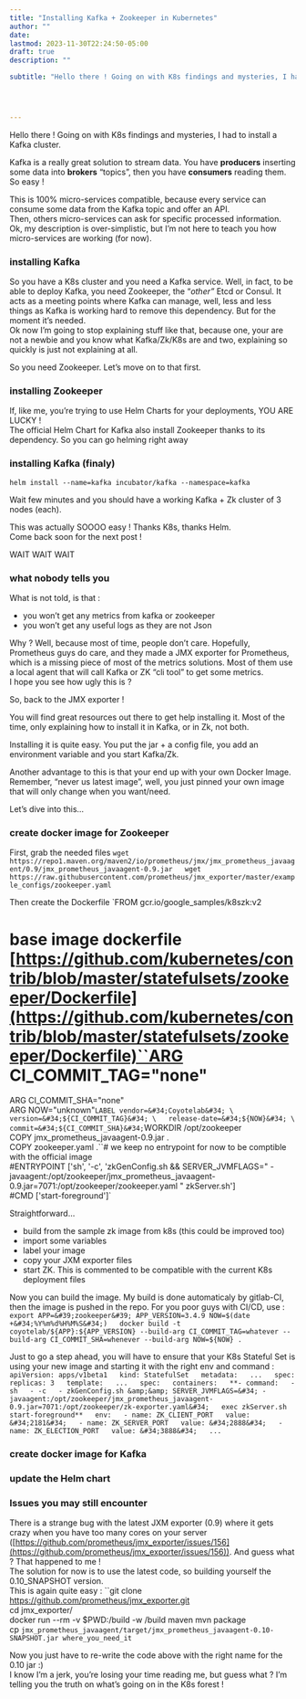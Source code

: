 ```yaml
---
title: "Installing Kafka + Zookeeper in Kubernetes"
author: ""
date: 
lastmod: 2023-11-30T22:24:50-05:00
draft: true
description: ""

subtitle: "Hello there ! Going on with K8s findings and mysteries, I had to install a Kafka cluster."




---
```


Hello there ! Going on with K8s findings and mysteries, I had to install a Kafka cluster.

Kafka is a really great solution to stream data. You have **producers** inserting some data into **brokers** “topics”, then you have **consumers** reading them. So easy !

This is 100% micro-services compatible, because every service can consume some data from the Kafka topic and offer an API.  
Then, others micro-services can ask for specific processed information.   
Ok, my description is over-simplistic, but I’m not here to teach you how micro-services are working (for now).

### installing Kafka

So you have a K8s cluster and you need a Kafka service. Well, in fact, to be able to deploy Kafka, you need Zookeeper, the “_other”_ Etcd or Consul. It acts as a meeting points where Kafka can manage, well, less and less things as Kafka is working hard to remove this dependency. But for the moment it’s needed.   
Ok now I’m going to stop explaining stuff like that, because one, your are not a newbie and you know what Kafka/Zk/K8s are and two, explaining so quickly is just not explaining at all.

So you need Zookeeper. Let’s move on to that first.

### installing Zookeeper

If, like me, you’re trying to use Helm Charts for your deployments, YOU ARE LUCKY !   
The official Helm Chart for Kafka also install Zookeeper thanks to its dependency. So you can go helming right away

### installing Kafka (finaly)
`helm install --name=kafka incubator/kafka --namespace=kafka`

Wait few minutes and you should have a working Kafka + Zk cluster of 3 nodes (each). 

This was actually SOOOO easy ! Thanks K8s, thanks Helm.   
Come back soon for the next post !

WAIT WAIT WAIT

### what nobody tells you

What is not told, is that :

*   you won’t get any metrics from kafka or zookeeper
*   you won’t get any useful logs as they are not Json

Why ? Well, because most of time, people don’t care. Hopefully, Prometheus guys do care, and they made a JMX exporter for Prometheus, which is a missing piece  of most of the metrics solutions. Most of them use a local agent that will call Kafka or ZK “cli tool” to get some metrics.   
I hope you see how ugly this is ? 

So, back to the JMX exporter !

You will find great resources out there to get help installing it. Most of the time, only explaining how to install it in Kafka, or in Zk, not both.

Installing it is quite easy. You put the jar + a config file, you add an environment variable and you start Kafka/Zk.

Another advantage to this is that your end up with your own Docker Image. Remember, “never us latest image”, well, you just pinned your own image that will only change when you want/need. 

Let’s dive into this…

### create docker image for Zookeeper

First, grab the needed files
`wget https://repo1.maven.org/maven2/io/prometheus/jmx/jmx_prometheus_javaagent/0.9/jmx_prometheus_javaagent-0.9.jar  
wget https://raw.githubusercontent.com/prometheus/jmx_exporter/master/example_configs/zookeeper.yaml`

Then create the Dockerfile
`FROM gcr.io/google_samples/k8szk:v2  
# base image dockerfile [https://github.com/kubernetes/contrib/blob/master/statefulsets/zookeeper/Dockerfile](https://github.com/kubernetes/contrib/blob/master/statefulsets/zookeeper/Dockerfile)``ARG CI_COMMIT_TAG=&#34;none&#34;  
ARG CI_COMMIT_SHA=&#34;none&#34;  
ARG NOW=&#34;unknown&#34;``LABEL vendor=&#34;Coyotelab&#34; \  
      version=&#34;${CI_COMMIT_TAG}&#34; \  
      release-date=&#34;${NOW}&#34; \  
      commit=&#34;${CI_COMMIT_SHA}&#34;``WORKDIR /opt/zookeeper  
COPY jmx_prometheus_javaagent-0.9.jar .  
COPY zookeeper.yaml .``# we keep no entrypoint for now to be comptible with the official image  
#ENTRYPOINT [&#39;sh&#39;, &#39;-c&#39;, &#39;zkGenConfig.sh &amp;&amp; SERVER_JVMFLAGS=&#34; -javaagent:/opt/zookeeper/jmx_prometheus_javaagent-0.9.jar=7071:/opt/zookeeper/zookeeper.yaml &#34; zkServer.sh&#39;]  
#CMD [&#39;start-foreground&#39;]`

Straightforward… 

*   build from the sample zk image from k8s (this could be improved too)
*   import some variables
*   label your image
*   copy your JXM exporter files
*   start ZK. This is commented to be compatible with the current K8s deployment files

Now you can build the image. My build is done automaticaly by gitlab-CI, then the image is pushed in the repo. For you poor guys with CI/CD, use :
`export APP=&#39;zookeeper&#39; APP_VERSION=3.4.9 NOW=$(date +&#34;%Y%m%d%H%M%S&#34;)  
docker build -t coyotelab/${APP}:${APP_VERSION} --build-arg CI_COMMIT_TAG=whatever --build-arg CI_COMMIT_SHA=whenever --build-arg NOW=${NOW} .`

Just to go a step ahead, you will have to ensure that your K8s Stateful Set is using your new image and starting it with the right env and command :
`apiVersion: apps/v1beta1  
kind: StatefulSet  
metadata:  
...  
spec:  
  replicas: 3  
  template:  
  ...  
    spec:  
      containers:  
 **- command:  
        - sh  
        - -c  
        - zkGenConfig.sh &amp;&amp; SERVER_JVMFLAGS=&#34; -javaagent:/opt/zookeeper/jmx_prometheus_javaagent-0.9.jar=7071:/opt/zookeeper/zk-exporter.yaml&#34;  
          exec zkServer.sh start-foreground**  
        env:  
        - name: ZK_CLIENT_PORT  
          value: &#34;2181&#34;  
        - name: ZK_SERVER_PORT  
          value: &#34;2888&#34;  
        - name: ZK_ELECTION_PORT  
          value: &#34;3888&#34;  
        ...`

### create docker image for Kafka

### update the Helm chart

### Issues you may still encounter 

There is a strange bug with the latest JXM exporter (0.9) where it gets crazy when you have too many cores on your server ([https://github.com/prometheus/jmx_exporter/issues/156](https://github.com/prometheus/jmx_exporter/issues/156)). And guess what ? That happened to me !   
The solution for now is to use the latest code, so building yourself the 0.10_SNAPSHOT version.   
This is again quite easy :
``git clone https://github.com/prometheus/jmx_exporter.git  
cd jmx_exporter/  
docker run --rm -v $PWD:/build -w /build maven mvn package  
cp `jmx_prometheus_javaagent/target/jmx_prometheus_javaagent-0.10-SNAPSHOT.jar where_you_need_it`

Now you just have to re-write the code above with the right name for the 0.10 jar :)  
I know I’m a jerk, you’re losing your time reading me, but guess what ? I’m telling you the truth on what’s going on in the K8s forest !
